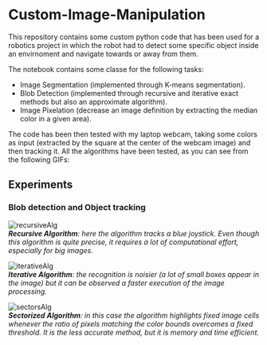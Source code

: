 # Custom-Image-Manipulation
This repository contains some custom python code that has been used for a robotics project in which the robot had to detect some specific object inside an envirnoment and navigate towards or away from them.

The notebook contains some classe for the following tasks:
- Image Segmentation (implemented through K-means segmentation).
- Blob Detection (implemented through recursive and iterative exact methods but also an approximate algorithm).
- Image Pixelation (decrease an image definition by extracting the median color in a given area).


The code has been then tested with my laptop webcam, taking some colors as input (extracted by the square at the center of the webcam image) and then tracking it.
All the algorithms have been tested, as you can see from the following GIFs:

## Experiments

### Blob detection and Object tracking

![recursiveAlg](https://user-images.githubusercontent.com/36633875/111853047-9dd37200-8919-11eb-85f6-0a76e11168de.gif)<br>
***Recursive Algorithm**: here the algorithm tracks a blue joystick. Even though this algorithm is quite precise, it requires a lot of computational effort, especially for big images.*

![iterativeAlg](https://user-images.githubusercontent.com/36633875/111853214-57324780-891a-11eb-8442-acd8e76b26f7.gif)<br>
***Iterative Algorithm**: the recognition is noisier (a lot of small boxes appear in the image) but it can be observed a faster execution of the image processing.*

![sectorsAlg](https://user-images.githubusercontent.com/36633875/111853284-9bbde300-891a-11eb-99b1-04b1a334790c.gif)<br>
***Sectorized Algorithm**: in this case the algorithm highlights fixed image cells whenever the ratio of pixels matching the color bounds overcomes a fixed threshold. It is the less accurate method, but it is memory and time efficient.*
